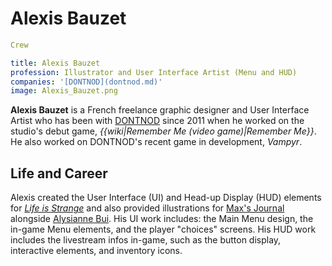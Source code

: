#  Alexis Bauzet 

```yaml
Crew

title: Alexis Bauzet
profession: Illustrator and User Interface Artist (Menu and HUD)
companies: '[DONTNOD](dontnod.md)'
image: Alexis_Bauzet.png
```

**Alexis Bauzet** is a French freelance graphic designer and User Interface Artist who has been with [DONTNOD](dontnod.md) since 2011 when he worked on the studio's debut game, *{{wiki|Remember Me (video game)|Remember Me}}*. He also worked on DONTNOD's recent game in development, *Vampyr*.

##  Life and Career 
Alexis created the User Interface (UI) and Head-up Display (HUD) elements for *[Life is Strange](life_is_strange.md)* and also provided illustrations for [Max's Journal](max_s_journal.md) alongside [Alysianne Bui](alysianne_bui.md). His UI work includes: the Main Menu design, the in-game Menu elements, and the player "choices" screens. His HUD work includes the livestream infos in-game, such as the button display, interactive elements, and inventory icons.


